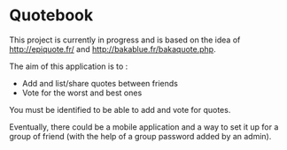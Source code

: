 # Quotebook

This project is currently in progress and is based on the idea of http://epiquote.fr/ and http://bakablue.fr/bakaquote.php.

The aim of this application is to :
  * Add and list/share quotes between friends
  * Vote for the worst and best ones

You must be identified to be able to add and vote for quotes.

Eventually, there could be a mobile application and a way to set it up for a group of friend (with the help of a group password added by an admin).
